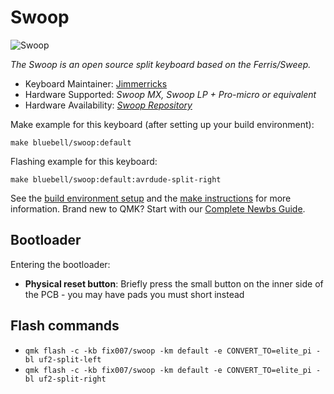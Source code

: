 # Swoop

![Swoop](https://i.imgur.com/mMlmEsdh.jpg)

*The Swoop is an open source split keyboard based on the Ferris/Sweep.*

* Keyboard Maintainer: [Jimmerricks](https://github.com/jimmerricks)
* Hardware Supported: *Swoop MX, Swoop LP + Pro-micro or equivalent*
* Hardware Availability: [*Swoop Repository*](https://github.com/jimmerricks/swoop)

Make example for this keyboard (after setting up your build environment):

    make bluebell/swoop:default

Flashing example for this keyboard:

    make bluebell/swoop:default:avrdude-split-right

See the [build environment setup](https://docs.qmk.fm/#/getting_started_build_tools) and the [make instructions](https://docs.qmk.fm/#/getting_started_make_guide) for more information. Brand new to QMK? Start with our [Complete Newbs Guide](https://docs.qmk.fm/#/newbs).

## Bootloader

Entering the bootloader:

<!-- * **Bootmagic reset**: Hold down the key at (0,0) in the matrix (usually the top left key or Escape) and plug in the keyboard -->
* **Physical reset button**: Briefly press the small button on the inner side of the PCB - you may have pads you must short instead
<!-- * **Keycode in layout**: Press the key mapped to `QK_BOOT` if it is available -->


## Flash commands

- `qmk flash -c -kb fix007/swoop -km default -e CONVERT_TO=elite_pi -bl uf2-split-left`
- `qmk flash -c -kb fix007/swoop -km default -e CONVERT_TO=elite_pi -bl uf2-split-right`
